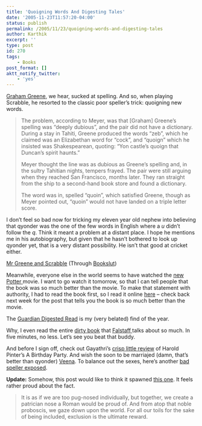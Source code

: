 ```yaml
---
title: 'Quoigning Words And Digesting Tales'
date: '2005-11-23T11:57:20-04:00'
status: publish
permalink: /2005/11/23/quoigning-words-and-digesting-tales
author: Karthik
excerpt: ''
type: post
id: 270
tags:
    - Books
post_format: []
aktt_notify_twitter:
    - 'yes'
---
```

[Graham Greene](http://en.wikipedia.org/wiki/Graham_Greene), we hear, sucked at spelling. And so, when playing Scrabble, he resorted to the classic poor speller’s trick: quoigning new words.

> The problem, according to Meyer, was that \[Graham\] Greene’s spelling was “deeply dubious”, and the pair did not have a dictionary. During a stay in Tahiti, Greene produced the words “zeb”, which he claimed was an Elizabethan word for “cock”, and “quoign” which he insisted was Shakespearean, quoting: “Yon castle’s quoign that Duncan’s spirit haunts.”
> 
> Meyer thought the line was as dubious as Greene’s spelling and, in the sultry Tahitian nights, tempers frayed. The pair were still arguing when they reached San Francisco, months later. They ran straight from the ship to a second-hand book store and found a dictionary.
> 
> The word was in, spelled “quoin”, which satisfied Greene, though as Meyer pointed out, “quoin” would not have landed on a triple letter score.

I don’t feel so bad now for tricking my eleven year old nephew into believing that qyonder was the one of the few words in English where a *u* didn’t follow the *q*. Think it meant a problem at a distant place. I hope he mentions me in his autobiography, but given that he hasn’t bothered to look up qyonder yet, that is a very distant possibility. He isn’t that good at cricket either.

[ Mr Greene and Scrabble](http://www.telegraph.co.uk/arts/main.jhtml?xml=/arts/2005/11/13/bomarg.xml&sSheet=/arts/2005/11/13/bomain.html) (Through [Bookslut](http://www.bookslut.com/blog/archives/2005_11.php#007232))

Meanwhile, everyone else in the world seems to have watched the [new](http://booksmovieslife.blogspot.com/2005/11/goblet-of-fire.html) [Potter ](http://www.sepiamutiny.com/sepia/archives/002560.html)movie. I want to go watch it tomorrow, so that I can tell people that the book was so much better than the movie. To make that statement with authority, I had to read the book first, so I read it online [here](http://books.guardian.co.uk/digestedread/story/0,6550,343106,00.html) – check back next week for the post that tells you the book is so much better than the movie.

The [Guardian Digested Read](http://books.guardian.co.uk/digestedread/archive/0,8136,379754,00.html) is my (very belated) find of the year.

Why, I even read the entire [dirty book](http://www.amazon.com/exec/obidos/tg/detail/-/140004460X/qid=1132092174/sr=8-1/ref=pd_bbs_1/103-8296180-8515021?v=glance&s=books&n=507846) that [Falstaff ](http://considerablespeck.blogspot.com/2005/11/fondest-heart.html)talks about so much. In five minutes, no less. Let’s see you beat that buddy.

And before I sign off, check out Gayathri’s [crisp little review](http://g3athome.blogspot.com/2005/11/birthday-party.html) of Harold Pinter’s A Birthday Party. And wish the soon to be marriajed (damn, that’s better than qyonder) [Veena](http://onayahuasca.blogspot.com/). To balance out the sexes, here’s another [bad speller exposed](http://minorscale.net/index.php/archives/2005/11/21/credits/).

**Update:** Somehow, this post would like to think it spawned [this one](http://booksmovieslife.blogspot.com/2005/11/tis-season-for-togetherness.html). It feels rather proud about the fact.

> It is as if we are too pug-nosed individually, but together, we create a patrician nose a Roman would be proud of. And from atop that noble proboscis, we gaze down upon the world. For all our toils for the sake of being included, exclusion is the ultimate reward.